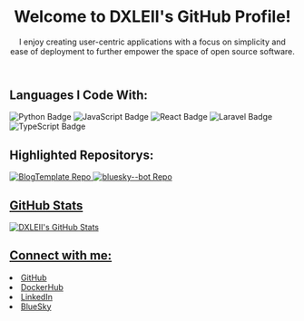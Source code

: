 

<header>
  <h1>Welcome to DXLEII's GitHub Profile!</h1>
  <p>I enjoy creating user-centric applications with a focus on simplicity and ease of deployment to further empower the space of open source software.</p>
</header>

<!-- languages -->
<section class="languages">
  <h2>Languages I Code With:</h2>
  <img src="https://img.shields.io/badge/Python-3776AB?style=for-the-badge&logo=python&logoColor=white" alt="Python Badge">
  <img src="https://img.shields.io/badge/JavaScript-F7DF1E?style=for-the-badge&logo=javascript&logoColor=black" alt="JavaScript Badge">
  <img src="https://img.shields.io/badge/React-61DAFB?style=for-the-badge&logo=react&logoColor=black" alt="React Badge">
  <img src="https://img.shields.io/badge/Laravel-FF2D20?style=for-the-badge&logo=laravel&logoColor=white" alt="Laravel Badge">
  <img src="https://img.shields.io/badge/TypeScript-3178C6?style=for-the-badge&logo=typescript&logoColor=white" alt="TypeScript Badge">
</section>

<!-- highlighted repositorys -->
<section class="highlighted-repo">
  <h2>Highlighted Repositorys:</h2>
  <a href="https://github.com/DXLEII/BlogTemplate">
    <img src="https://github-readme-stats.vercel.app/api/pin/?username=DXLEII&repo=BlogTemplate&theme=dark" alt="BlogTemplate Repo">
  </a>

  <a href="https://github.com/DXLEII/bluesky--bot">
      <img src="https://github-readme-stats.vercel.app/api/pin/?username=DXLEII&repo=bluesky--bot&theme=dark" alt="bluesky--bot Repo">
</section>

<section>
  <h2>GitHub Stats</h2>
  <img src="https://github-readme-stats.vercel.app/api?username=DXLEII&show_icons=true&theme=radical" alt="DXLEII's GitHub Stats">
</section>

<!-- connect with me -->

<section>
  <h2>Connect with me:</h2>
    <li><a href="https://github.com/DXLEII">GitHub</a></li>
   <li><a href="https://hub.docker.com/u/dxle">DockerHub</a></li>
 <li><a href="https://www.linkedin.com/in/dale-dickey-a89278200/">LinkedIn</li> 
    <li><a href="https://bsky.app/profile/dxle.bsky.social">BlueSky</li> 
</section>
